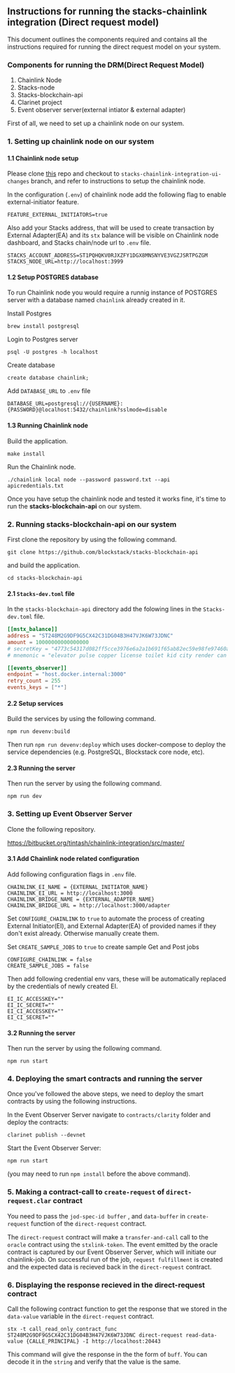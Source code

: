 ## Instructions for running the stacks-chainlink integration (Direct request model)

This document outlines the components required and contains all the instructions required for running the direct request model on your system.

### Components for running the DRM(Direct Request Model)

1. Chainlink Node
2. Stacks-node
3. Stacks-blockchain-api
4. Clarinet project
5. Event observer server(external intiator & external adapter)

First of all, we need to set up a chainlink node on our system.

### 1. Setting up chainlink node on our system

#### 1.1 Chainlink node setup

Please clone [this](https://github.com/zeeshanakram27/chainlink/tree/feat/stacks-chainlink-integration-ui-changes) repo and checkout to `stacks-chainlink-integration-ui-changes` branch, and refer to instructions to setup the chainlink node.

In the configuration (`.env`) of chainlink node add the following flag to enable external-initiator feature.

`FEATURE_EXTERNAL_INITIATORS=true`

Also add your Stacks address, that will be used to create transaction by External Adapter(EA) and its `stx` balance will be visible on Chainlink node dashboard, and Stacks chain/node url to `.env` file.

```.env
STACKS_ACCOUNT_ADDRESS=ST1PQHQKV0RJXZFY1DGX8MNSNYVE3VGZJSRTPGZGM
STACKS_NODE_URL=http://localhost:3999
```

#### 1.2 Setup POSTGRES database

To run Chainlink node you would require a runnig instance of POSTGRES server with a database named `chainlink` already created in it.

Install Postgres

`brew install postgresql`

Login to Postgres server

`psql -U postgres -h localhost`

Create database

`create database chainlink;`

Add `DATABASE_URL` to `.env` file

`DATABASE_URL=postgresql://{USERNAME}:{PASSWORD}@localhost:5432/chainlink?sslmode=disable`

#### 1.3 Running Chainlink node

Build the application.

`make install`

Run the Chainlink node.

`./chainlink local node --password password.txt --api apicredentials.txt`

Once you have setup the chainlink node and tested it works fine, it's time to run the **stacks-blockchain-api** on our system.

### 2. Running stacks-blockchain-api on our system

First clone the repository by using the following command.

`git clone https://github.com/blockstack/stacks-blockchain-api`

and build the application.

`cd stacks-blockchain-api`

#### 2.1 `Stacks-dev.toml` file

In the `stacks-blockchain-api` directory add the folowing lines in the `Stacks-dev.toml` file.

```toml
[[mstx_balance]]
address = "ST248M2G9DF9G5CX42C31DG04B3H47VJK6W73JDNC"
amount = 10000000000000000
# secretKey = "4773c54317d082ff5cce3976e6a2a1b691f65ab82ec59e98fe97460a922019ee01"
# mnemonic = "elevator pulse copper license toilet kid city render can useful below toward collect employ credit nice carpet hello family wool bicycle unique fire spider"

[[events_observer]]
endpoint = "host.docker.internal:3000"
retry_count = 255
events_keys = ["*"]
```

#### 2.2 Setup services

Build the services by using the following command.

`npm run devenv:build `

Then run `npm run devenv:deploy` which uses docker-compose to deploy the service dependencies (e.g. PostgreSQL, Blockstack core node, etc).

#### 2.3 Running the server

Then run the server by using the following command.

`npm run dev`

### 3. Setting up Event Observer Server

Clone the following repository.

https://bitbucket.org/tintash/chainlink-integration/src/master/

#### 3.1 Add Chainlink node related configuration

Add following configuration flags in `.env` file.

```.env
CHAINLINK_EI_NAME = {EXTERNAL_INITIATOR_NAME}
CHAINLINK_EI_URL = http://localhost:3000
CHAINLINK_BRIDGE_NAME = {EXTERNAL_ADAPTER_NAME}
CHAINLINK_BRIDGE_URL = http://localhost:3000/adapter
```

Set `CONFIGURE_CHAINLINK` to `true` to automate the process of creating External Initiator(EI), and External Adapter(EA) of provided names if they don't exist already. Otherwise manually create them.

Set `CREATE_SAMPLE_JOBS` to `true` to create sample Get and Post jobs

```.env
CONFIGURE_CHAINLINK = false
CREATE_SAMPLE_JOBS = false
```

Then add following credential env vars, these will be automatically replaced by the credentials of newly created EI.

```.env
EI_IC_ACCESSKEY=""
EI_IC_SECRET=""
EI_CI_ACCESSKEY=""
EI_CI_SECRET=""
```

#### 3.2 Running the server

Then run the server by using the following command.

`npm run start`

### 4. Deploying the smart contracts and running the server

Once you've followed the above steps, we need to deploy the smart contracts by using the following instructions.

In the Event Observer Server navigate to `contracts/clarity` folder and deploy the contracts:

`clarinet publish --devnet `

Start the Event Observer Server:

`npm run start`

(you may need to run `npm install` before the above command).

### 5. Making a contract-call to `create-request` of `direct-request.clar` contract

You need to pass the `jod-spec-id buffer` , and `data-buffer` in `create-request` function of the `direct-request` contract.

The `direct-request` contract will make a `transfer-and-call` call to the `oracle` contract using the `stxlink-token`. The event emitted by the oracle contract is captured by our Event Observer Server, which will initiate our chainlink-job. On successful run of the job, `request fulfillment` is created and the expected data is recieved back in the `direct-request` contract.

### 6. Displaying the response recieved in the direct-request contract

Call the following contract function to get the response that we stored in the `data-value` variable in the `direct-request` contract.

`stx -t call_read_only_contract_func ST248M2G9DF9G5CX42C31DG04B3H47VJK6W73JDNC direct-request read-data-value {CALLE_PRINCIPAL} -I http://localhost:20443`

This command will give the response in the the form of `buff`. You can decode it in the `string` and verify that the value is the same.
